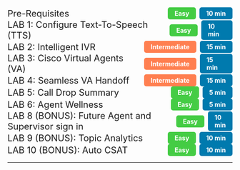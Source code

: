<!-- ## Objectives -->

<!-- This Lab has been split into four parts. -->

<!-- 1. First part of this Lab **introduces** you to the **current Analyzer User Interface** as well as the **New Analyzer User Interface (Analyzer UX Refresh).**

   > Note: **Important to point out** that the New Analyzer User Interface is in **Early Access phase** and has access only to Historical Stock Reports.
   > {: .block-warning }

2. In the second part we will look how **key Contact Center personas (Administrators, Supervisors and Contact Center Analysts) can use Analyzer** to extract some key Contact Center KPIs and actionable insights around **Contact Center Operational Performance, Customer Experience and Agent Performance** using the various **Stock** reports and dashboards.
3. In the third part we will walk through how we can **create custom reports** to extract key Contact Center data insights.
4. Last chapter covers key data and reporting capabilities like the **export of reporting data, report scheduling and the available Data APIs** to extract the data. -->

<!-- # Table of Contents

# Virtual Agent Experience Lab Table of Contents -->

<details>
  <summary style="display: flex; justify-content: space-between; align-items: center;">
    <span style="font-size: 20px;">Pre-Requisites</span>
    <span style="display: flex; align-items: center;">
      <span style="background-color: #44cc44; color: white; padding: 5px 15px; font-weight: bold; border-radius: 5px; font-size: 14px;">Easy</span>&nbsp;&nbsp;
      <span style="background-color: #007AAE; color: white; padding: 5px 15px; font-weight: bold; border-radius: 5px; font-size: 14px;">10 min</span>
    </span>
  </summary>
  
  <table style="width: 100%; margin-top: 10px; border: 1px solid #ccc; border-collapse: collapse;">
    <thead>
      <tr style="background-color: #007AAE; color: white;">
        <th style="padding: 10px; text-align: left; border-bottom: 2px solid #005073;">Topic</th>
        <th style="padding: 10px; text-align: left; border-bottom: 2px solid #005073;">Type</th>
        <th style="padding: 10px; text-align: left; border-bottom: 2px solid #005073;">Link</th>
      </tr>
    </thead>
    <tbody>
      <tr style="background-color: #f9f9f9; color: #333;">
        <td style="padding: 10px; border: 1px solid #ddd;">Agent and Supervisor Experience Walk Through</td>
        <td style="padding: 10px; border: 1px solid #ddd;">Activity</td>
        <td style="padding: 10px; border: 1px solid #ddd;"><a href="../Labguide/PreRequisites/#agent-sup-login-process" style="color: #007AAE; text-decoration: none;">Go to section</a></td>
      </tr>
      <tr style="background-color: #f9f9f9; color: #333;">
        <td style="padding: 10px; border: 1px solid #ddd;">Flow Control Walk Through</td>
        <td style="padding: 10px; border: 1px solid #ddd;">Activity</td>
        <td style="padding: 10px; border: 1px solid #ddd;"><a href="../Labguide/PreRequisites/#analyzer-login-process" style="color: #007AAE; text-decoration: none;">Go to section</a></td>
      </tr>       
    </tbody>
  </table>
</details>

<style>
  /* Default (Light Mode) Styles */
  :root {
    --bg-color: #f5f7fa;         /* Light background for the page */
    --table-border-color: #ccc;  /* Light border */
    --header-bg-color: #007AAE;  /* Header background */
    --header-border-color: #005073; /* Darker header border */
    --header-text-color: white;   /* White text for header */
    --row-bg-color: #f9f9f9;      /* Light gray for row */
    --text-color: #333;           /* Dark text for light mode */
    --link-color: #007AAE;        /* Link color */
  }

  /* Dark Mode Styles */
  @media (prefers-color-scheme: dark) {
    :root {
      --bg-color: #2c2c2c;        /* Dark background for the page */
      --table-border-color: #555;  /* Darker border */
      --header-bg-color: #005073;  /* Darker header */
      --header-border-color: #333;  /* Darker header border */
      --header-text-color: white;   /* White text for header */
      --row-bg-color: #3b3b3b;     /* Darker row background */
      --text-color: #f5f5f5;       /* Light text for dark mode */
      --link-color: #66ccff;       /* Brighter link color */
    }
  }

  /* General styles for the details summary */
  details summary {
    cursor: pointer; /* Add a pointer cursor for better UX */
  }

  /* Link hover effect */
  a:hover {
    color: #33aaff; /* Hover effect for links */
  }
</style>

<!-- PART 1 -->

<details>
  <summary style="display: flex; justify-content: space-between; align-items: center;">
    <span style="font-size: 20px;">LAB 1: Configure Text-To-Speech (TTS)</span>
    <span style="display: flex; align-items: center;">
      <span style="background-color: #44cc44; color: white; padding: 5px 15px; font-weight: bold; border-radius: 5px; font-size: 14px;">Easy</span>&nbsp;&nbsp;
      <span style="background-color: #007AAE; color: white; padding: 5px 15px; font-weight: bold; border-radius: 5px; font-size: 14px;">10 min</span>
    </span>
  </summary>
  
  <table style="width: 100%; margin-top: 10px; border: 1px solid #ccc; border-collapse: collapse;">
    <thead>
      <tr style="background-color: #007AAE; color: white;">
        <th style="padding: 10px; text-align: left; border-bottom: 2px solid #005073;">Topic</th>
        <th style="padding: 10px; text-align: left; border-bottom: 2px solid #005073;">Type</th>
        <th style="padding: 10px; text-align: left; border-bottom: 2px solid #005073;">Link</th>
      </tr>
    </thead>
    <tbody>
      <tr style="background-color: #f9f9f9; color: #333;">
        <td style="padding: 10px; border: 1px solid #ddd;">1.1: Enable Text-To-Speech </td>
        <td style="padding: 10px; border: 1px solid #ddd;">Exploration</td>
        <td style="padding: 10px; border: 1px solid #ddd;"> <a href="../Labguide/Lab1/#11-analyzer-user-interface" style="color: #007AAE; text-decoration: none;">Go to section</a> </td>
      </tr>
      <tr style="background-color: #f9f9f9; color: #333;">
        <td style="padding: 10px; border: 1px solid #ddd;">1.2: Setup Flow wiht Text-To-Speech</td>
        <td style="padding: 10px; border: 1px solid #ddd;">Activity</td>
        <td style="padding: 10px; border: 1px solid #ddd;"><a href="../Labguide/Lab1/#12-new-analyzer-user-interface" style="color: #007AAE; text-decoration: none;">Go to section</a></td>
      </tr>
    </tbody>
  </table>
</details>

<style>
  /* Default (Light Mode) Styles */
  :root {
    --bg-color: #f5f7fa;         /* Light background for the page */
    --table-border-color: #ccc;  /* Light border */
    --header-bg-color: #007AAE;  /* Header background */
    --header-border-color: #005073; /* Darker header border */
    --header-text-color: white;   /* White text for header */
    --row-bg-color: #f9f9f9;      /* Light gray for row */
    --text-color: #333;           /* Dark text for light mode */
    --link-color: #007AAE;        /* Link color */
  }

  /* Dark Mode Styles */
  @media (prefers-color-scheme: dark) {
    :root {
      --bg-color: #2c2c2c;        /* Dark background for the page */
      --table-border-color: #555;  /* Darker border */
      --header-bg-color: #005073;  /* Darker header */
      --header-border-color: #333;  /* Darker header border */
      --header-text-color: white;   /* White text for header */
      --row-bg-color: #3b3b3b;     /* Darker row background */
      --text-color: #f5f5f5;       /* Light text for dark mode */
      --link-color: #66ccff;       /* Brighter link color */
    }
  }

  /* General styles for the details summary */
  details summary {
    cursor: pointer; /* Add a pointer cursor for better UX */
  }

  /* Link hover effect */
  a:hover {
    color: #33aaff; /* Hover effect for links */
  }
</style>


<!-- PART 2 -->

<details>
  <summary style="display: flex; justify-content: space-between; align-items: center;">
    <span style="font-size: 20px;">LAB 2: Intelligent IVR</span>
    <span style="display: flex; align-items: center;">
      <span style="background-color: #FF7F50; color: white; padding: 5px 15px; font-weight: bold; border-radius: 5px; font-size: 14px;">Intermediate</span>&nbsp;&nbsp;
      <span style="background-color: #007AAE; color: white; padding: 5px 15px; font-weight: bold; border-radius: 5px; font-size: 14px;">15 min</span>
    </span>
  </summary>
  
  <table style="width: 100%; margin-top: 10px; border: 1px solid #ccc; border-collapse: collapse;">
    <thead>
      <tr style="background-color: #007AAE; color: white;">
        <th style="padding: 10px; text-align: left; border-bottom: 2px solid #005073;">Topic</th>
        <th style="padding: 10px; text-align: left; border-bottom: 2px solid #005073;">Type</th>
        <th style="padding: 10px; text-align: left; border-bottom: 2px solid #005073;">Link</th>
      </tr>
    </thead>
    <tbody>
      <tr style="background-color: #f9f9f9; color: #333;">
        <td style="padding: 10px; border: 1px solid #ddd;">Setup guide for Intelligent IVR</td>
        <td style="padding: 10px; border: 1px solid #ddd;">Exploration</td>
        <td style="padding: 10px; border: 1px solid #ddd;"> <a href="../Labguide/Lab2/#2-intelligent-ivr" style="color: #007AAE; text-decoration: none;">Go to section</a> </td>
      </tr>      
    </tbody>
  </table>
</details>

<style>
  /* Default (Light Mode) Styles */
  :root {
    --bg-color: #f5f7fa;         /* Light background for the page */
    --table-border-color: #ccc;  /* Light border */
    --header-bg-color: #007AAE;  /* Header background */
    --header-border-color: #005073; /* Darker header border */
    --header-text-color: white;   /* White text for header */
    --row-bg-color: #f9f9f9;      /* Light gray for row */
    --text-color: #333;           /* Dark text for light mode */
    --link-color: #007AAE;        /* Link color */
  }

  /* Dark Mode Styles */
  @media (prefers-color-scheme: dark) {
    :root {
      --bg-color: #2c2c2c;        /* Dark background for the page */
      --table-border-color: #555;  /* Darker border */
      --header-bg-color: #005073;  /* Darker header */
      --header-border-color: #333;  /* Darker header border */
      --header-text-color: white;   /* White text for header */
      --row-bg-color: #3b3b3b;     /* Darker row background */
      --text-color: #f5f5f5;       /* Light text for dark mode */
      --link-color: #66ccff;       /* Brighter link color */
    }
  }

  /* General styles for the details summary */
  details summary {
    cursor: pointer; /* Add a pointer cursor for better UX */
  }

  /* Link hover effect */
  a:hover {
    color: #33aaff; /* Hover effect for links */
  }
</style>

<!-- PART 3 -->

<details>
  <summary style="display: flex; justify-content: space-between; align-items: center;">
    <span style="font-size: 20px;">LAB 3:  Cisco Virtual Agents (VA)</span>
    <span style="display: flex; align-items: center;">
      <span style="background-color: #FF7F50; color: white; padding: 5px 15px; font-weight: bold; border-radius: 5px; font-size: 14px;">Intermediate</span>&nbsp;&nbsp;
      <span style="background-color: #007AAE; color: white; padding: 5px 15px; font-weight: bold; border-radius: 5px; font-size: 14px;">15 min</span>
    </span>
  </summary>
  
  <table style="width: 100%; margin-top: 10px; border: 1px solid #ccc; border-collapse: collapse;">
    <thead>
      <tr style="background-color: #007AAE; color: white;">
        <th style="padding: 10px; text-align: left; border-bottom: 2px solid #005073;">Topic</th>
        <th style="padding: 10px; text-align: left; border-bottom: 2px solid #005073;">Type</th>
        <th style="padding: 10px; text-align: left; border-bottom: 2px solid #005073;">Link</th>
      </tr>
    </thead>
    <tbody>
      <tr style="background-color: #f9f9f9; color: #333;">
        <td style="padding: 10px; border: 1px solid #ddd;">3. Configure Virtual Agents</td>
        <td style="padding: 10px; border: 1px solid #ddd;">Configure</td>
        <td style="padding: 10px; border: 1px solid #ddd;"> <a href="../Labguide/Lab3/#3-configure-virtual-agents" style="color: #007AAE; text-decoration: none;">Go to section</a> </td>
      </tr>
    </tbody>
  </table>
</details>

<style>
  /* Default (Light Mode) Styles */
  :root {
    --bg-color: #f5f7fa;         /* Light background for the page */
    --table-border-color: #ccc;  /* Light border */
    --header-bg-color: #007AAE;  /* Header background */
    --header-border-color: #005073; /* Darker header border */
    --header-text-color: white;   /* White text for header */
    --row-bg-color: #f9f9f9;      /* Light gray for row */
    --text-color: #333;           /* Dark text for light mode */
    --link-color: #007AAE;        /* Link color */
  }

  /* Dark Mode Styles */
  @media (prefers-color-scheme: dark) {
    :root {
      --bg-color: #2c2c2c;        /* Dark background for the page */
      --table-border-color: #555;  /* Darker border */
      --header-bg-color: #005073;  /* Darker header */
      --header-border-color: #333;  /* Darker header border */
      --header-text-color: white;   /* White text for header */
      --row-bg-color: #3b3b3b;     /* Darker row background */
      --text-color: #f5f5f5;       /* Light text for dark mode */
      --link-color: #66ccff;       /* Brighter link color */
    }
  }

  /* General styles for the details summary */
  details summary {
    cursor: pointer; /* Add a pointer cursor for better UX */
  }

  /* Link hover effect */
  a:hover {
    color: #33aaff; /* Hover effect for links */
  }
</style>

<!-- PART 4 -->

<details>
  <summary style="display: flex; justify-content: space-between; align-items: center;">
    <span style="font-size: 20px;">LAB 4: Seamless VA Handoff</span>
    <span style="display: flex; align-items: center;">
      <span style="background-color: #FF7F50; color: white; padding: 5px 15px; font-weight: bold; border-radius: 5px; font-size: 14px;">Intermediate</span>&nbsp;&nbsp;
      <span style="background-color: #007AAE; color: white; padding: 5px 15px; font-weight: bold; border-radius: 5px; font-size: 14px;">15 min</span>
    </span>
  </summary>
  
  <table style="width: 100%; margin-top: 10px; border: 1px solid #ccc; border-collapse: collapse;">
    <thead>
      <tr style="background-color: #007AAE; color: white;">
        <th style="padding: 10px; text-align: left; border-bottom: 2px solid #005073;">Topic</th>
        <th style="padding: 10px; text-align: left; border-bottom: 2px solid #005073;">Type</th>
        <th style="padding: 10px; text-align: left; border-bottom: 2px solid #005073;">Link</th>
      </tr>
    </thead>
    <tbody>
      <tr style="background-color: #f9f9f9; color: #333;">
        <td style="padding: 10px; border: 1px solid #ddd;">4: Configure Intelligent Virtual Agent Handoffs</td>
        <td style="padding: 10px; border: 1px solid #ddd;">Configure</td>
        <td style="padding: 10px; border: 1px solid #ddd;"> <a href="../Labguide/Lab4/#4-configure-seemeless-virtual-agent-handoff" style="color: #007AAE; text-decoration: none;">Go to section</a> </td>
      </tr>       
    </tbody>
  </table>
</details>

<style>
  /* Default (Light Mode) Styles */
  :root {
    --bg-color: #f5f7fa;         /* Light background for the page */
    --table-border-color: #ccc;  /* Light border */
    --header-bg-color: #007AAE;  /* Header background */
    --header-border-color: #005073; /* Darker header border */
    --header-text-color: white;   /* White text for header */
    --row-bg-color: #f9f9f9;      /* Light gray for row */
    --text-color: #333;           /* Dark text for light mode */
    --link-color: #007AAE;        /* Link color */
  }

  /* Dark Mode Styles */
  @media (prefers-color-scheme: dark) {
    :root {
      --bg-color: #2c2c2c;        /* Dark background for the page */
      --table-border-color: #555;  /* Darker border */
      --header-bg-color: #005073;  /* Darker header */
      --header-border-color: #333;  /* Darker header border */
      --header-text-color: white;   /* White text for header */
      --row-bg-color: #3b3b3b;     /* Darker row background */
      --text-color: #f5f5f5;       /* Light text for dark mode */
      --link-color: #66ccff;       /* Brighter link color */
    }
  }

  /* General styles for the details summary */
  details summary {
    cursor: pointer; /* Add a pointer cursor for better UX */
  }

  /* Link hover effect */
  a:hover {
    color: #33aaff; /* Hover effect for links */
  }
</style>

<!-- PART 5 -->

<details>
  <summary style="display: flex; justify-content: space-between; align-items: center;">
    <span style="font-size: 20px;">LAB 5: Call Drop Summary</span>
    <span style="display: flex; align-items: center;">
      <span style="background-color: #44cc44; color: white; padding: 5px 15px; font-weight: bold; border-radius: 5px; font-size: 14px;">Easy</span>&nbsp;&nbsp;
      <span style="background-color: #007AAE; color: white; padding: 5px 15px; font-weight: bold; border-radius: 5px; font-size: 14px;">5 min</span>
    </span>
  </summary>
  
  <table style="width: 100%; margin-top: 10px; border: 1px solid #ccc; border-collapse: collapse;">
    <thead>
      <tr style="background-color: #007AAE; color: white;">
        <th style="padding: 10px; text-align: left; border-bottom: 2px solid #005073;">Topic</th>
        <th style="padding: 10px; text-align: left; border-bottom: 2px solid #005073;">Type</th>
        <th style="padding: 10px; text-align: left; border-bottom: 2px solid #005073;">Link</th>
      </tr>
    </thead>
    <tbody>
      <tr style="background-color: #f9f9f9; color: #333;">
        <td style="padding: 10px; border: 1px solid #ddd;">5: Configure Call Drop Summary?</td>
        <td style="padding: 10px; border: 1px solid #ddd;">Configure</td>
        <td style="padding: 10px; border: 1px solid #ddd;"> <a href="../Labguide/Lab5/#51-Call-Drop-Summary" style="color: #007AAE; text-decoration: none;">Go to section</a> </td>
      </tr>
    </tbody>
  </table>
</details>

<style>

  /* Default (Light Mode) Styles */
  :root {
    --bg-color: #f5f7fa;         /* Light background for the page */
    --table-border-color: #ccc;  /* Light border */
    --header-bg-color: #007AAE;  /* Header background */
    --header-border-color: #005073; /* Darker header border */
    --header-text-color: white;   /* White text for header */
    --row-bg-color: #f9f9f9;      /* Light gray for row */
    --text-color: #333;           /* Dark text for light mode */
    --link-color: #007AAE;        /* Link color */
  }

  /* Dark Mode Styles */
  @media (prefers-color-scheme: dark) {
    :root {
      --bg-color: #2c2c2c;        /* Dark background for the page */
      --table-border-color: #555;  /* Darker border */
      --header-bg-color: #005073;  /* Darker header */
      --header-border-color: #333;  /* Darker header border */
      --header-text-color: white;   /* White text for header */
      --row-bg-color: #3b3b3b;     /* Darker row background */
      --text-color: #f5f5f5;       /* Light text for dark mode */
      --link-color: #66ccff;       /* Brighter link color */
    }
  }

  /* General styles for the details summary */
  details summary {
    cursor: pointer; /* Add a pointer cursor for better UX */
  }

  /* Link hover effect */
  a:hover {
    color: #33aaff; /* Hover effect for links */
  }
</style>

<!-- PART 6 -->

<details>
  <summary style="display: flex; justify-content: space-between; align-items: center;">
    <span style="font-size: 20px;">LAB 6: Agent Wellness</span>
    <span style="display: flex; align-items: center;">
      <span style="background-color: #44cc44; color: white; padding: 5px 15px; font-weight: bold; border-radius: 5px; font-size: 14px;">Easy</span>&nbsp;&nbsp;
      <span style="background-color: #007AAE; color: white; padding: 5px 15px; font-weight: bold; border-radius: 5px; font-size: 14px;">5 min</span>
    </span>
  </summary>
  
  <table style="width: 100%; margin-top: 10px; border: 1px solid #ccc; border-collapse: collapse;">
    <thead>
      <tr style="background-color: #007AAE; color: white;">
        <th style="padding: 10px; text-align: left; border-bottom: 2px solid #005073;">Topic</th>
        <th style="padding: 10px; text-align: left; border-bottom: 2px solid #005073;">Type</th>
        <th style="padding: 10px; text-align: left; border-bottom: 2px solid #005073;">Link</th>
      </tr>
    </thead>
    <tbody>
      <tr style="background-color: #f9f9f9; color: #333;">
        <td style="padding: 10px; border: 1px solid #ddd;">6: Configure Agent Wellness</td>
        <td style="padding: 10px; border: 1px solid #ddd;">Configure</td>
        <td style="padding: 10px; border: 1px solid #ddd;"> <a href="../Labguide/Lab6/#6-Agent-Wellness" style="color: #007AAE; text-decoration: none;">Go to section</a> </td>
      </tr>
    </tbody>
  </table>
</details>

<style>
  
  /* Default (Light Mode) Styles */
  :root {
    --bg-color: #f5f7fa;         /* Light background for the page */
    --table-border-color: #ccc;  /* Light border */
    --header-bg-color: #007AAE;  /* Header background */
    --header-border-color: #005073; /* Darker header border */
    --header-text-color: white;   /* White text for header */
    --row-bg-color: #f9f9f9;      /* Light gray for row */
    --text-color: #333;           /* Dark text for light mode */
    --link-color: #007AAE;        /* Link color */
  }

  /* Dark Mode Styles */
  @media (prefers-color-scheme: dark) {
    :root {
      --bg-color: #2c2c2c;        /* Dark background for the page */
      --table-border-color: #555;  /* Darker border */
      --header-bg-color: #005073;  /* Darker header */
      --header-border-color: #333;  /* Darker header border */
      --header-text-color: white;   /* White text for header */
      --row-bg-color: #3b3b3b;     /* Darker row background */
      --text-color: #f5f5f5;       /* Light text for dark mode */
      --link-color: #66ccff;       /* Brighter link color */
    }
  }

  /* General styles for the details summary */
  details summary {
    cursor: pointer; /* Add a pointer cursor for better UX */
  }

  /* Link hover effect */
  a:hover {
    color: #33aaff; /* Hover effect for links */
  }
</style>

<!-- PART 8 -->

<details>
  <summary style="display: flex; justify-content: space-between; align-items: center;">
    <span style="font-size: 20px;">LAB 8 (BONUS):  Future Agent and Supervisor sign in</span>
    <span style="display: flex; align-items: center;">
      <span style="background-color: #44cc44; color: white; padding: 5px 15px; font-weight: bold; border-radius: 5px; font-size: 14px;">Easy</span>&nbsp;&nbsp;
      <span style="background-color: #007AAE; color: white; padding: 5px 15px; font-weight: bold; border-radius: 5px; font-size: 14px;">10 min</span>
    </span>
  </summary>
  
  <table style="width: 100%; margin-top: 10px; border: 1px solid #ccc; border-collapse: collapse;">
    <thead>
      <tr style="background-color: #007AAE; color: white;">
        <th style="padding: 10px; text-align: left; border-bottom: 2px solid #005073;">Topic</th>
        <th style="padding: 10px; text-align: left; border-bottom: 2px solid #005073;">Type</th>
        <th style="padding: 10px; text-align: left; border-bottom: 2px solid #005073;">Link</th>
      </tr>
    </thead>
    <tbody>
      <tr style="background-color: #f9f9f9; color: #333;">
        <td style="padding: 10px; border: 1px solid #ddd;">8: Explore Future Agent and Supervisor sign in</td>
        <td style="padding: 10px; border: 1px solid #ddd;">Exploration</td>
        <td style="padding: 10px; border: 1px solid #ddd;"> <a href="../Labguide/Lab8" style="color: #007AAE; text-decoration: none;">Go to section</a> </td>
      </tr>
    </tbody>
  </table>
</details>

<style>
  
  /* Default (Light Mode) Styles */
  :root {
    --bg-color: #f5f7fa;         /* Light background for the page */
    --table-border-color: #ccc;  /* Light border */
    --header-bg-color: #007AAE;  /* Header background */
    --header-border-color: #005073; /* Darker header border */
    --header-text-color: white;   /* White text for header */
    --row-bg-color: #f9f9f9;      /* Light gray for row */
    --text-color: #333;           /* Dark text for light mode */
    --link-color: #007AAE;        /* Link color */
  }

  /* Dark Mode Styles */
  @media (prefers-color-scheme: dark) {
    :root {
      --bg-color: #2c2c2c;        /* Dark background for the page */
      --table-border-color: #555;  /* Darker border */
      --header-bg-color: #005073;  /* Darker header */
      --header-border-color: #333;  /* Darker header border */
      --header-text-color: white;   /* White text for header */
      --row-bg-color: #3b3b3b;     /* Darker row background */
      --text-color: #f5f5f5;       /* Light text for dark mode */
      --link-color: #66ccff;       /* Brighter link color */
    }
  }

  /* General styles for the details summary */
  details summary {
    cursor: pointer; /* Add a pointer cursor for better UX */
  }

  /* Link hover effect */
  a:hover {
    color: #33aaff; /* Hover effect for links */
  }
</style>


<!-- PART 9 -->

<details>
  <summary style="display: flex; justify-content: space-between; align-items: center;">
    <span style="font-size: 20px;">LAB 9 (BONUS): Topic Analytics</span>
    <span style="display: flex; align-items: center;">
      <span style="background-color: #44cc44; color: white; padding: 5px 15px; font-weight: bold; border-radius: 5px; font-size: 14px;">Easy</span>&nbsp;&nbsp;
      <span style="background-color: #007AAE; color: white; padding: 5px 15px; font-weight: bold; border-radius: 5px; font-size: 14px;">10 min</span>
    </span>
  </summary>
  
  <table style="width: 100%; margin-top: 10px; border: 1px solid #ccc; border-collapse: collapse;">
    <thead>
      <tr style="background-color: #007AAE; color: white;">
        <th style="padding: 10px; text-align: left; border-bottom: 2px solid #005073;">Topic</th>
        <th style="padding: 10px; text-align: left; border-bottom: 2px solid #005073;">Type</th>
        <th style="padding: 10px; text-align: left; border-bottom: 2px solid #005073;">Link</th>
      </tr>
    </thead>
    <tbody>
      <tr style="background-color: #f9f9f9; color: #333;">
        <td style="padding: 10px; border: 1px solid #ddd;">9 Explore Topic Analytics</td>
        <td style="padding: 10px; border: 1px solid #ddd;">Exploration</td>
        <td style="padding: 10px; border: 1px solid #ddd;"> <a href="../Labguide/Lab9/#11-Explore-Topic-Analytics" style="color: #007AAE; text-decoration: none;">Go to section</a> </td>
      </tr>
  </table>
</details>

<style>
  
  /* Default (Light Mode) Styles */
  :root {
    --bg-color: #f5f7fa;         /* Light background for the page */
    --table-border-color: #ccc;  /* Light border */
    --header-bg-color: #007AAE;  /* Header background */
    --header-border-color: #005073; /* Darker header border */
    --header-text-color: white;   /* White text for header */
    --row-bg-color: #f9f9f9;      /* Light gray for row */
    --text-color: #333;           /* Dark text for light mode */
    --link-color: #007AAE;        /* Link color */
  }

  /* Dark Mode Styles */
  @media (prefers-color-scheme: dark) {
    :root {
      --bg-color: #2c2c2c;        /* Dark background for the page */
      --table-border-color: #555;  /* Darker border */
      --header-bg-color: #005073;  /* Darker header */
      --header-border-color: #333;  /* Darker header border */
      --header-text-color: white;   /* White text for header */
      --row-bg-color: #3b3b3b;     /* Darker row background */
      --text-color: #f5f5f5;       /* Light text for dark mode */
      --link-color: #66ccff;       /* Brighter link color */
    }
  }

  /* General styles for the details summary */
  details summary {
    cursor: pointer; /* Add a pointer cursor for better UX */
  }

  /* Link hover effect */
  a:hover {
    color: #33aaff; /* Hover effect for links */
  }
</style>


<!-- PART 10 -->

<details>
  <summary style="display: flex; justify-content: space-between; align-items: center;">
    <span style="font-size: 20px;">LAB 10 (BONUS): Auto CSAT</span>
    <span style="display: flex; align-items: center;">
      <span style="background-color: #44cc44; color: white; padding: 5px 15px; font-weight: bold; border-radius: 5px; font-size: 14px;">Easy</span>&nbsp;&nbsp;
      <span style="background-color: #007AAE; color: white; padding: 5px 15px; font-weight: bold; border-radius: 5px; font-size: 14px;">10 min</span>
    </span>
  </summary>
  
  <table style="width: 100%; margin-top: 10px; border: 1px solid #ccc; border-collapse: collapse;">
    <thead>
      <tr style="background-color: #007AAE; color: white;">
        <th style="padding: 10px; text-align: left; border-bottom: 2px solid #005073;">Topic</th>
        <th style="padding: 10px; text-align: left; border-bottom: 2px solid #005073;">Type</th>
        <th style="padding: 10px; text-align: left; border-bottom: 2px solid #005073;">Link</th>
      </tr>
    </thead>
    <tbody>
      <tr style="background-color: #f9f9f9; color: #333;">
        <td style="padding: 10px; border: 1px solid #ddd;">10: Auto CSAT</td>
        <td style="padding: 10px; border: 1px solid #ddd;">Exploration</td>
        <td style="padding: 10px; border: 1px solid #ddd;"> <a href="../Labguide/Lab10/#10-Auto-CSAT" style="color: #007AAE; text-decoration: none;">Go to section</a> </td>
      </tr>
    </tbody>
  </table>
</details>

<style>
  
  /* Default (Light Mode) Styles */
  :root {
    --bg-color: #f5f7fa;         /* Light background for the page */
    --table-border-color: #ccc;  /* Light border */
    --header-bg-color: #007AAE;  /* Header background */
    --header-border-color: #005073; /* Darker header border */
    --header-text-color: white;   /* White text for header */
    --row-bg-color: #f9f9f9;      /* Light gray for row */
    --text-color: #333;           /* Dark text for light mode */
    --link-color: #007AAE;        /* Link color */
  }

  /* Dark Mode Styles */
  @media (prefers-color-scheme: dark) {
    :root {
      --bg-color: #2c2c2c;        /* Dark background for the page */
      --table-border-color: #555;  /* Darker border */
      --header-bg-color: #005073;  /* Darker header */
      --header-border-color: #333;  /* Darker header border */
      --header-text-color: white;   /* White text for header */
      --row-bg-color: #3b3b3b;     /* Darker row background */
      --text-color: #f5f5f5;       /* Light text for dark mode */
      --link-color: #66ccff;       /* Brighter link color */
    }
  }

  /* General styles for the details summary */
  details summary {
    cursor: pointer; /* Add a pointer cursor for better UX */
  }

  /* Link hover effect */
  a:hover {
    color: #33aaff; /* Hover effect for links */
  }
</style>
--------------------------------------------------
<!-- Backup

### [Pre-Requisites](./ReportingExperience.md/#pre-requisites)

| Topic                                                                                                                                             | Type        | Dificulty    | Time   |
| ------------------------------------------------------------------------------------------------------------------------------------------------- | ----------- | ------------ | ------ |
| [Multiple Logins with Browser Profiles](./ReportingExperience.md/#pre-requisites)                                                                                                                 | Activity    | EASY         | 5 min  |
| [Agent Login Walk Through](./ReportingExperience.md/#analyzer-login-process)                                                                                     | Activity    | EASY         | 5 min  |
| [Supervsior Login Walk Through](./ReportingExperience.md/#analyzer-login-process)                                                                                     | Activity    | EASY         | 5 min  |
| [Flow Conrtol Walk Through](./ReportingExperience.md/#analyzer-login-process)                                                                                     | Activity    | EASY         | 5 min  |

### [Part 1: Analyzer User Interface](./ReportingExperience.md/#part-1-webex-contact-center-analyzer-user-interface)

| Topic                                                                                                                                             | Type        | Dificulty    | Time   |
| ------------------------------------------------------------------------------------------------------------------------------------------------- | ----------- | ------------ | ------ |
| [1.1: Analyzer User Interface](./ReportingExperience.md/#11-analyzer-user-interface)                                                                                       | Exploration | EASY         |  5 min |
| [1.2: NEW Analyzer User Interface](./ReportingExperience.md/#12-new-analyzer-user-interface)                                                                               | Activity    | EASY         |  10 min|

### [Part 2: Analyzer Stock reports](./ReportingExperience.md/#part-2-contact-center-insights-with-new-analyzer-stock-reports)

| Topic                                                                                                                                             | Type        | Dificulty    | Time   |
| ------------------------------------------------------------------------------------------------------------------------------------------------- | ----------- | ------------ | ------ |
| [2: Set up Intelligent IVR](./lab2_ivr.md/#21-high-level-contact-center-performance-and-usage-insights)                     | Activity    | EASY         |        |


### [Part 3: Analyzer custom reports](./ReportingExperience.md/#part-3-bonus-contact-center-insights-with-analyzer-custom-reports-and-dashboards)

| Topic                                                                                                                                             | Type        | Dificulty    | Time   |
| ------------------------------------------------------------------------------------------------------------------------------------------------- | ----------- | ------------ | ------ |
| [3.1: Create Custom Realtime Agent Report](./ReportingExperience.md/#31-create-custom-realtime-agent-report)                                                               | Activity    | INTERMEDIATE |        |

### [Part 4: (BONUS) Data extraction and scheduling Capabilities](./ReportingExperience.md/#part-4-bonus-data-extraction-and-scheduling-capabilities)

| Topic                                                                                                                                             | Type        | Dificulty    | Time   |
| ------------------------------------------------------------------------------------------------------------------------------------------------- | ----------- | ------------ | ------ |
| [4.1: Export Data as Excel or CSV](./ReportingExperience.md/#41-export-data-as-excel-or-csv)                                                                               | Activity    | EASY         |        |
| [4.2: Visualization Scheduler](./ReportingExperience.md/#42-visualization-scheduler)                                                                                       | Activity    | EASY         |        |
| [4.3: Search APIs](./ReportingExperience.md/#43-search-apis)    -->
